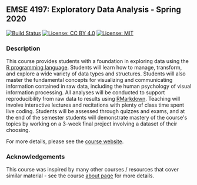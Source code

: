 EMSE 4197: Exploratory Data Analysis - Spring 2020
------------------------------------------------------

[![Build Status](https://travis-ci.org/emse-eda-gwu/2020-Spring.svg?branch=master)](https://travis-ci.org/emse-eda-gwu/2020-Spring) [![License: CC BY 4.0](https://img.shields.io/badge/License-CC%20BY%204.0-lightgrey.svg)](https://creativecommons.org/licenses/by/4.0/) [![License: MIT](https://img.shields.io/badge/License-MIT-yellow.svg)](https://opensource.org/licenses/MIT)

### Description

This course provides students with a foundation in exploring data using the [R programming language](https://www.r-project.org/). Students will learn how to manage, transform, and explore a wide variety of data types and structures. Students will also master the fundamental concepts for visualizing and communicating information contained in raw data, including the human psychology of visual information processing. All analyses will be conducted to support reproducibility from raw data to results using [RMarkdown](https://bookdown.org/yihui/rmarkdown/). Teaching will involve interactive lectures and recitations with plenty of class time spent live coding. Students will be assessed through quizzes and exams, and at the end of the semester students will demonstrate mastery of the course's topics by working on a 3-week final project involving a dataset of their choosing.

For more details, please see the [course website](https://emse-eda-gwu.github.io/2020-Spring/).

### Acknowledgements

This course was inspired by many other courses / resources that cover similar material - see the course [about page](https://emse-eda-gwu.github.io/2020-Spring/about.html) for more details.

